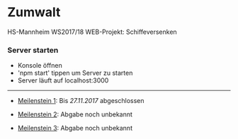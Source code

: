  # Zumwalt
HS-Mannheim WS2017/18 WEB-Projekt: Schiffeversenken 

### Server starten
- Konsole öffnen
- 'npm start' tippen um Server zu starten
- Server läuft auf localhost:3000

---

* [Meilenstein 1](https://moodle.hs-mannheim.de/pluginfile.php/140385/mod_resource/content/1/Meilenstein%201.pdf "Meilenstein 1 im Moodle"): Bis *27.11.2017* abgeschlossen

* [Meilenstein 2](https://moodle.hs-mannheim.de/pluginfile.php/142871/mod_resource/content/0/Meilenstein%202.pdf "Meilenstein 2 im Moodle"): Abgabe noch unbekannt

* [Meilenstein 3](https://moodle.hs-mannheim.de/pluginfile.php/143871/mod_resource/content/0/Meilenstein%203%20-%20Vorlesung%20WEB.pdf "Meilenstein 3 im Moodle"): Abgabe noch unbekannt
